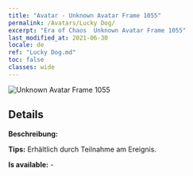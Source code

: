 ```yaml
---
title: "Avatar - Unknown Avatar Frame 1055"
permalink: /Avatars/Lucky Dog/
excerpt: "Era of Chaos  Unknown Avatar Frame 1055"
last_modified_at: 2021-06-30
locale: de
ref: "Lucky Dog.md"
toc: false
classes: wide
---
```

 ![Unknown Avatar Frame 1055](/images/a/avatarFrame_55.png)

## Details

 **Beschreibung:**  

 **Tips:** Erhältlich durch Teilnahme am Ereignis. 

 **Is available:**  - 

